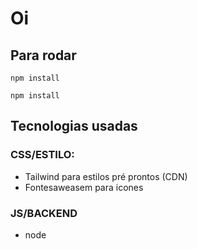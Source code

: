 # Oi

## Para rodar
`
npm install
`

`
npm install
`

## Tecnologias usadas
### CSS/ESTILO:
- Tailwind para estilos pré prontos (CDN)
- Fontesaweasem para icones

### JS/BACKEND
  - node
